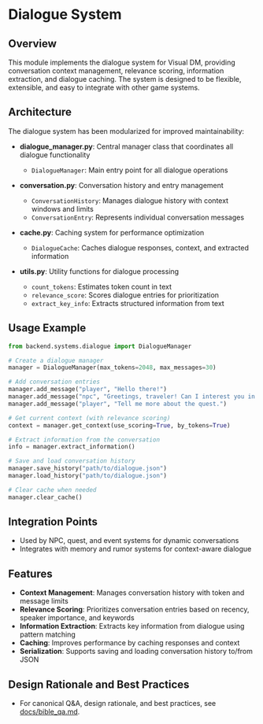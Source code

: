 # Dialogue System

## Overview
This module implements the dialogue system for Visual DM, providing conversation context management, relevance scoring, information extraction, and dialogue caching. The system is designed to be flexible, extensible, and easy to integrate with other game systems.

## Architecture
The dialogue system has been modularized for improved maintainability:

- **dialogue_manager.py**: Central manager class that coordinates all dialogue functionality
  - `DialogueManager`: Main entry point for all dialogue operations
  
- **conversation.py**: Conversation history and entry management
  - `ConversationHistory`: Manages dialogue history with context windows and limits
  - `ConversationEntry`: Represents individual conversation messages
  
- **cache.py**: Caching system for performance optimization
  - `DialogueCache`: Caches dialogue responses, context, and extracted information
  
- **utils.py**: Utility functions for dialogue processing
  - `count_tokens`: Estimates token count in text
  - `relevance_score`: Scores dialogue entries for prioritization
  - `extract_key_info`: Extracts structured information from text

## Usage Example

```python
from backend.systems.dialogue import DialogueManager

# Create a dialogue manager
manager = DialogueManager(max_tokens=2048, max_messages=30)

# Add conversation entries
manager.add_message("player", "Hello there!")
manager.add_message("npc", "Greetings, traveler! Can I interest you in a quest?")
manager.add_message("player", "Tell me more about the quest.")

# Get current context (with relevance scoring)
context = manager.get_context(use_scoring=True, by_tokens=True)

# Extract information from the conversation
info = manager.extract_information()

# Save and load conversation history
manager.save_history("path/to/dialogue.json")
manager.load_history("path/to/dialogue.json")

# Clear cache when needed
manager.clear_cache()
```

## Integration Points
- Used by NPC, quest, and event systems for dynamic conversations
- Integrates with memory and rumor systems for context-aware dialogue

## Features
- **Context Management**: Manages conversation history with token and message limits
- **Relevance Scoring**: Prioritizes conversation entries based on recency, speaker importance, and keywords
- **Information Extraction**: Extracts key information from dialogue using pattern matching
- **Caching**: Improves performance by caching responses and context
- **Serialization**: Supports saving and loading conversation history to/from JSON

## Design Rationale and Best Practices
- For canonical Q&A, design rationale, and best practices, see [docs/bible_qa.md](../../../docs/bible_qa.md). 